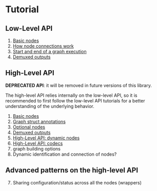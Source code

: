# Tutorial

## Low-Level API

1. [Basic nodes](a-lowlevel/01-nodes/)
2. [How node connections work](a-lowlevel/02-connections)
3. [Start and end of a graph execution](a-lowlevel/03-start-end)
3. [Demuxed outputs](a-lowlevel/04-demuxes)

## High-Level API

**DEPRECATED API**: it will be removed in future versions of
this library.

The high-level API relies internally on the low-level API, so
it is recommended to first follow the low-level API tutorials
for a better understanding of the underlying behavior.

1. [Basic nodes](b-highlevel/01-basic-nodes)
1. [Graph struct annotations](b-highlevel/02-annotations)
1. [Optional nodes](b-highlevel/03-optional)
2. [Demuxed outputs](b-highlevel/04-demuxes)
1. [High-Level API: dynamic nodes](b-highlevel/04-dynamic-nodes/)
1. [High-Level API: codecs](b-highlevel/05-codecs/)
1. graph building options
1. Dynamic identification and connection of nodes?

## Advanced patterns on the high-level API

7. Sharing configuration/status across all the nodes (wrappers)